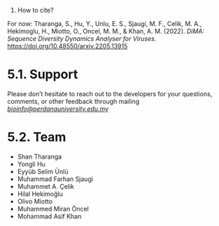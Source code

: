 1. How to cite?

For now: 
Tharanga, S., Hu, Y., Unlu, E. S., Sjaugi, M. F., Celik, M. A., Hekimoglu, H., Miotto, O., Oncel, M. M., & Khan, A. M. (2022). _DiMA: Sequence Diversity Dynamics Analyser for Viruses_. https://doi.org/10.48550/arxiv.2205.13915



# 5.1. Support
Please don’t hesitate to reach out to the developers for your questions, comments, or other feedback through mailing *bioinfo@perdanauniversity.edu.my*

# 5.2. Team

- Shan Tharanga 
- Yongli Hu
- Eyyüb Selim Ünlü
- Muhammad Farhan Sjaugi
- Muhammet A. Çelik
- Hilal Hekimoğlu
- Olivo Miotto
- Muhammed Miran Öncel
- Mohammad Asif Khan
